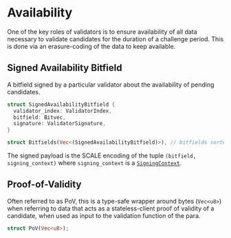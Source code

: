 # Availability

One of the key roles of validators is to ensure availability of all data necessary to validate
candidates for the duration of a challenge period. This is done via an erasure-coding of the data to keep available.

## Signed Availability Bitfield

A bitfield signed by a particular validator about the availability of pending candidates.


```rust
struct SignedAvailabilityBitfield {
  validator_index: ValidatorIndex,
  bitfield: Bitvec,
  signature: ValidatorSignature,
}

struct Bitfields(Vec<(SignedAvailabilityBitfield)>), // bitfields sorted by validator index, ascending
```

The signed payload is the SCALE encoding of the tuple `(bitfield, signing_context)` where `signing_context` is a [`SigningContext`](../types/candidate.html#signing-context).

## Proof-of-Validity

Often referred to as PoV, this is a type-safe wrapper around bytes (`Vec<u8>`) when referring to data that acts as a stateless-client proof of validity of a candidate, when used as input to the validation function of the para.

```rust
struct PoV(Vec<u8>);
```
